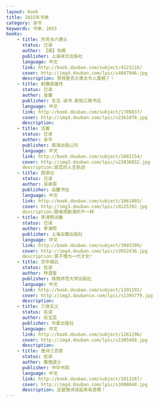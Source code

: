 ```yaml
---
layout: book
title: 2015年书单
category: 读书
keywords: 书单，2015
books: 
    - title: 月亮与六便士
      status: 已读
      author: 【英】毛姆
      publisher: 上海译文出版社
      language: 中文
      link: http://book.douban.com/subject/4123116/
      cover: http://img4.douban.com/lpic/s4047946.jpg
      description: 思特里克兰德太令人震撼了！
    - title: 射雕英雄传
      status: 已读
      author: 金庸
      publisher: 生活.读书.新知三联书店
      language: 中文
      link: http://book.douban.com/subject/1789837/
      cover: http://img4.douban.com/lpic/s2361078.jpg
      description:
    - title: 活着
      status: 已读
      author: 余华
      publisher: 南海出版公司
      language: 中文
      link: http://book.douban.com/subject/1082154/
      cover: http://img3.douban.com/lpic/s23836852.jpg
      description:底层的人生轨迹
    - title: 西游记
      status: 已读
      author: 吴承恩
      publisher: 岳麓书社
      language: 中文
      link: http://book.douban.com/subject/1061803/
      cover: http://img3.douban.com/lpic/s9125702.jpg
      description:跟电视剧演的不一样
    - title: 李清照词集
      status: 已读
      author: 李清照
      publisher: 上海古籍出版社
      language: 中文
      link: http://book.douban.com/subject/3993399/
      cover: http://img4.douban.com/lpic/s3952436.jpg
      description:真不愧为一代才女!
    - title: 京华烟云
      status: 在读
      author: 林语堂
      publisher: 陕西师范大学出版社
      language: 中文
      link: http://book.douban.com/subject/1391191/
      cover: http://img3.doubanio.com/lpic/s1395779.jpg
      description:
    - title: 三侠五义
      status: 在读
      author: 石玉昆
      publisher: 华夏出版社
      language: 中文
      link: http://book.douban.com/subject/1261296/
      cover: http://img4.douban.com/lpic/s1305488.jpg
      description:
    - title: 唐诗三百首
      status: 在读
      author: 蘅塘退士
      publisher: 中华书局
      language: 中文
      link: http://book.douban.com/subject/1013267/
      cover: http://img4.douban.com/lpic/s1008848.jpg
      description: 还是唐诗读起来有感情！
---
```

